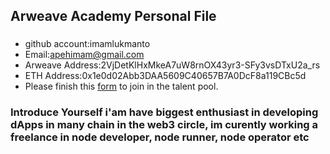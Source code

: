 ## Arweave Academy Personal File
###

- github account:imamlukmanto
- Email:apehimam@gmail.com
- Arweave Address:2VjDetKlHxMkeA7uW8rnOX43yr3-SFy3vsDTxU2a_rs
- ETH Address:0x1e0d02Abb3DAA5609C40657B7A0DcF8a119CBc5d
- Please finish this [form](https://docs.google.com/forms/d/e/1FAIpQLSfWA5fIIcBgmRppm3jNz5vmf9Mai_QMVil-2pO4r7YKn_Zhtw/viewform?usp=sf_link) to join in the talent pool.

### Introduce Yourself i'am have biggest enthusiast in developing dApps in many chain in the web3 circle, im curently working a freelance in node developer, node runner, node operator etc
